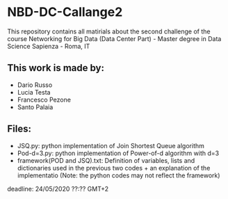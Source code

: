 # NBD-DC-Callange2
This repository contains all matirials about the second challenge of the course Networking for Big Data (Data Center Part) - Master degree in Data Science Sapienza - Roma, IT

## This work is made by:
* Dario Russo
* Lucia Testa
* Francesco Pezone
* Santo Palaia

## Files:
* JSQ.py:                       python implementation of Join Shortest Queue algorithm 
* Pod-d=3.py:                   python implementation of Power-of-d algorithm with d=3
* framework(POD and JSQ).txt:   Definition of variables, lists and dictionaries used in the previous two codes + an explanation                                 of the implementatio (Note: the python codes may not reflect the framework)

deadline: 24/05/2020 ??:?? GMT+2
